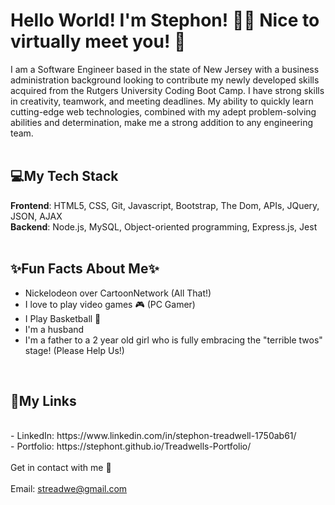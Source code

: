 # Hello World! I'm Stephon! 👋🏽 Nice to virtually meet you! 🤝

I am a Software Engineer based in the state of New Jersey with a business administration background looking to contribute my newly developed skills acquired from the Rutgers University Coding Boot Camp. I have strong skills in creativity, teamwork, and meeting deadlines. My ability to quickly learn cutting-edge web technologies, combined with my adept problem-solving abilities and determination, make me a strong addition to any engineering team.
<br>
<br>

## 💻My Tech Stack
<strong>Frontend</strong>: HTML5, CSS, Git, Javascript, Bootstrap, The Dom, APIs, JQuery, JSON, AJAX 
<br>
<strong>Backend</strong>: Node.js, MySQL, Object-oriented programming, Express.js, Jest
<br>
<br>

## ✨Fun Facts About Me✨
- Nickelodeon over CartoonNetwork (All That!)
- I love to play video games 🎮 (PC Gamer)
- I Play Basketball 🏀
- I'm a husband 
- I'm a father to a 2 year old girl who is fully embracing the "terrible twos" stage! (Please Help Us!)
<br>

## 🔗My Links
<br>
- LinkedIn: https://www.linkedin.com/in/stephon-treadwell-1750ab61/
<br>
- Portfolio: https://stephont.github.io/Treadwells-Portfolio/
<br>
<br>
Get in contact with me 📧
<br>
<br>
Email: <a href = "mailto:streadwe@gmail.com">streadwe@gmail.com</a>
 
